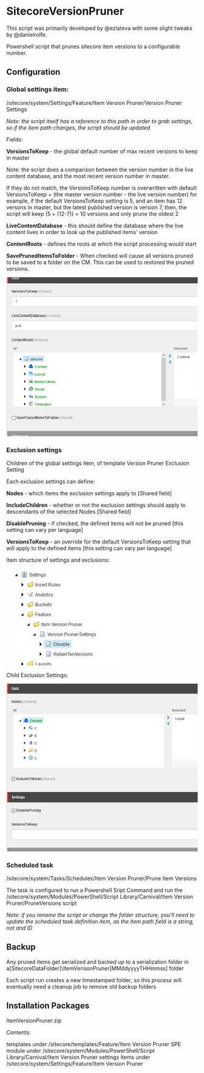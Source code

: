 # SitecoreVersionPruner

This script was primarily developed by @ezlateva with some slight tweaks by @danielrolfe. 

Powershell script that prunes sitecore item versions to a configurable number.

## Configuration

### Global settings item:

  /sitecore/system/Settings/Feature/Item Version Pruner/Version Pruner Settings

*Note: the script itself has a reference to this path in order to grab settings, so if the item path changes, the script should be updated*

Fields:

**VersionsToKeep** - the global default number of max recent versions to keep in master

Note: the script does a comparison between the version number in the live content database, and the most recent version number in master.

If they do not match, the VersionsToKeep number is overwritten with default VersionsToKeep + (the master version number - the live version number) for example, if the default VersionsToKeep setting is 5, and an item has 12 versons in master, but the latest published version is version 7, then, the script will keep (5 + (12-7)) = 10 versions and only prune the oldest 2

**LiveContentDatabase** - this should define the database where the live content lives in order to look up the published items' version

**ContentRoots** - defines the roots at which the script processing would start

**SavePrunedItemsToFolder** - When checked will cause all versions pruned to be saved to a folder on the CM. This can be used to restored the pruned versions.

![Version Pruner Root Settings](/documentation/images/VersionPrunerRootSettings.png)

### Exclusion settings

Children of the global settings item, of template Version Pruner Exclusion Setting

Each exclusion settings can define:

**Nodes** - which items the exclusion settings apply to [Shared field]

**IncludeChildren** - whether or not the exclusion settings should apply to descendants of the selected Nodes [Shared field]

**DisablePruning** - if checked, the defined items will not be pruned [this setting can vary per language]

**VersionsToKeep** - an override for the default VersionsToKeep setting that will apply to the defined items [this setting can vary per language]

Item structure of settings and exclusions:

![Version Pruner Root Settings](/documentation/images/VersionPrunerSettingsFolderStructure.png)

Child Exclusion Settings:

![Version Pruner Root Settings](/documentation/images/VersionPrunerExclusionSettings.png)

### Scheduled task

  /sitecore/system/Tasks/Schedules/Item Version Pruner/Prune Item Versions

The task is configured to run a Powershell Sript Command and run the /sitecore/system/Modules/PowerShell/Script Library/Carnival/Item Version Pruner/PruneVersions script

*Note: if you rename the script or change the folder structure, you'll need to update the scheduled task definition item, as the item path field is a string, not and ID*

## Backup

Any pruned items get serialized and backed up to a serialization folder in a[SitecoreDataFolder]\ItemVerisonPruner\[MMddyyyyTHHmmss] folder

Each script run creates a new timestamped folder, so this process will eventually need a cleanup job to remove old backup folders

## Installation Packages

ItemVersionPruner.zip

Contents:

  templates under /sitecore/templates/Feature/Item Version Pruner
  SPE module under /sitecore/system/Modules/PowerShell/Script Library/Carnival/Item Version Pruner
  settings items under /sitecore/system/Settings/Feature/Item Version Pruner
